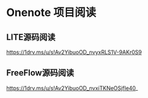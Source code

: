 # Onenote 项目阅读

## LITE源码阅读

https://1drv.ms/u/s!Av2YibuoOD_nvyxRLS1V-9AKr0S9

## FreeFlow源码阅读

https://1drv.ms/u/s!Av2YibuoOD_nvxiTKNeOSjfIe40_
